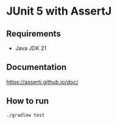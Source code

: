 # JUnit 5 with AssertJ

## Requirements

- Java JDK 21

## Documentation

https://assertj.github.io/doc/

## How to run

```bash
./gradlew test
```